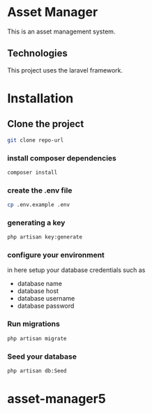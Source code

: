 # Asset Manager 

This is an asset management system.

## Technologies

This project uses the laravel framework.

# Installation

## Clone the project

```bash
git clone repo-url
```

### install composer dependencies

```bash
composer install
```

### create the .env file

```bash
cp .env.example .env
```

### generating a key

```bash
php artisan key:generate
```

### configure your environment

in here setup your database credentials such as
- database name
- database host
- database username
- database password

### Run migrations

```bash
php artisan migrate
```

### Seed your database

```bash
php artisan db:Seed
```


# asset-manager5
